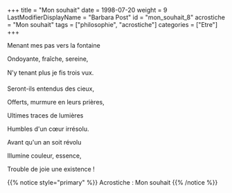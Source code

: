 +++
title = "Mon souhait"
date = 1998-07-20
weight = 9
LastModifierDisplayName = "Barbara Post"
id = "mon_souhait_8"
acrostiche = "Mon souhait"
tags = ["philosophie", "acrostiche"]
categories = ["Etre"]
+++

Menant mes pas vers la fontaine

Ondoyante, fraîche, sereine,

N'y tenant plus je fis trois vux.

Seront-ils entendus des cieux,

Offerts, murmure en leurs prières,

Ultimes traces de lumières

Humbles d'un cœur irrésolu.

Avant qu'un an soit révolu

Illumine couleur, essence,

Trouble de joie une existence !

{{% notice style="primary" %}}
Acrostiche : Mon souhait
{{% /notice %}}
